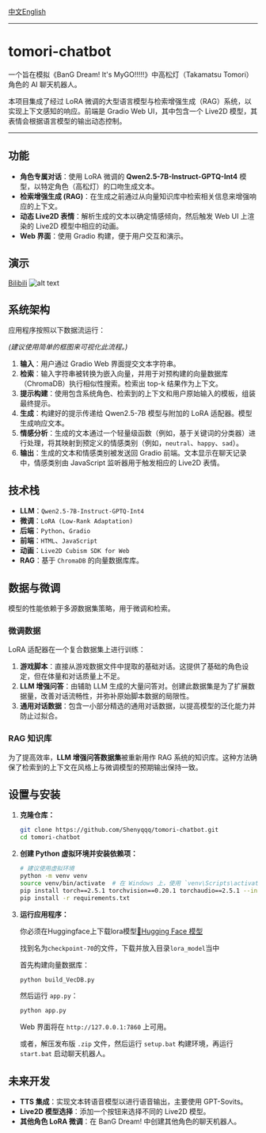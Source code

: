 [中文](https://github.com/Shenyqqq/tomori-chatbot/blob/master/README.zh.md)[English](https://github.com/Shenyqqq/tomori-chatbot/blob/master/README.md)

-----

# tomori-chatbot

一个旨在模拟《BanG Dream\! It's MyGO\!\!\!\!\!》中高松灯（Takamatsu Tomori）角色的 AI 聊天机器人。

本项目集成了经过 LoRA 微调的大型语言模型与检索增强生成（RAG）系统，以实现上下文感知的响应。前端是 Gradio Web UI，其中包含一个 Live2D 模型，其表情会根据语言模型的输出动态控制。


-----

## 功能

  * **角色专属对话**：使用 LoRA 微调的 **Qwen2.5-7B-Instruct-GPTQ-Int4** 模型，以特定角色（高松灯）的口吻生成文本。
  * **检索增强生成 (RAG)**：在生成之前通过从向量知识库中检索相关信息来增强响应的上下文。
  * **动态 Live2D 表情**：解析生成的文本以确定情感倾向，然后触发 Web UI 上渲染的 Live2D 模型中相应的动画。
  * **Web 界面**：使用 Gradio 构建，便于用户交互和演示。

## 演示

[Bilibili](https://www.bilibili.com/video/BV1AU39zzESa/)
![alt text](https://github.com/Shenyqqq/tomori-chatbot/blob/master/static/demo.gif)

## 系统架构

应用程序按照以下数据流运行：

*(建议使用简单的框图来可视化此流程。)*

1.  **输入**：用户通过 Gradio Web 界面提交文本字符串。
2.  **检索**：输入字符串被转换为嵌入向量，并用于对预构建的向量数据库（ChromaDB）执行相似性搜索。检索出 top-k 结果作为上下文。
3.  **提示构建**：使用包含系统角色、检索到的上下文和用户原始输入的模板，组装最终提示。
4.  **生成**：构建好的提示传递给 Qwen2.5-7B 模型与附加的 LoRA 适配器。模型生成响应文本。
5.  **情感分析**：生成的文本通过一个轻量级函数（例如，基于关键词的分类器）进行处理，将其映射到预定义的情感类别（例如，`neutral`、`happy`、`sad`）。
6.  **输出**：生成的文本和情感类别被发送回 Gradio 前端。文本显示在聊天记录中，情感类别由 JavaScript 监听器用于触发相应的 Live2D 表情。

## 技术栈

  * **LLM**：`Qwen2.5-7B-Instruct-GPTQ-Int4`
  * **微调**：`LoRA (Low-Rank Adaptation)`
  * **后端**：`Python`、`Gradio`
  * **前端**：`HTML`、`JavaScript`
  * **动画**：`Live2D Cubism SDK for Web`
  * **RAG**：基于 `ChromaDB` 的向量数据库库。

## 数据与微调

模型的性能依赖于多源数据集策略，用于微调和检索。

### 微调数据

LoRA 适配器在一个复合数据集上进行训练：

1.  **游戏脚本**：直接从游戏数据文件中提取的基础对话。这提供了基础的角色设定，但在体量和对话质量上不足。
2.  **LLM 增强问答**：由辅助 LLM 生成的大量问答对。创建此数据集是为了扩展数据量，改善对话流畅性，并弥补原始脚本数据的局限性。
3.  **通用对话数据**：包含一小部分精选的通用对话数据，以提高模型的泛化能力并防止过拟合。

### RAG 知识库

为了提高效率，**LLM 增强问答数据集**被重新用作 RAG 系统的知识库。这种方法确保了检索到的上下文在风格上与微调模型的预期输出保持一致。

## 设置与安装

1.  **克隆仓库：**

    ```bash
    git clone https://github.com/Shenyqqq/tomori-chatbot.git
    cd tomori-chatbot
    ```

2.  **创建 Python 虚拟环境并安装依赖项：**

    ```bash
    # 建议使用虚拟环境
    python -m venv venv
    source venv/bin/activate  # 在 Windows 上，使用 `venv\Scripts\activate`
    pip install torch==2.5.1 torchvision==0.20.1 torchaudio==2.5.1 --index-url https://download.pytorch.org/whl/cu124
    pip install -r requirements.txt
    ```

3.  **运行应用程序：**

    你必须在Huggingface上下载lora模型[🤗Hugging Face 模型](https://huggingface.co/gumigumi/qwen2.5-7B-Int4-tomori_lora)

    找到名为`checkpoint-70`的文件，下载并放入目录`lora_model`当中

    首先构建向量数据库：

    ```bash
    python build_VecDB.py
    ```

    然后运行 `app.py`：

    ```bash
    python app.py
    ```

    Web 界面将在 `http://127.0.0.1:7860` 上可用。

    或者，解压发布版 `.zip` 文件，然后运行 `setup.bat` 构建环境，再运行 `start.bat` 启动聊天机器人。

## 未来开发

  * **TTS 集成**：实现文本转语音模型以进行语音输出，主要使用 GPT-Sovits。
  * **Live2D 模型选择**：添加一个按钮来选择不同的 Live2D 模型。
  * **其他角色 LoRA 微调**：在 BanG Dream\! 中创建其他角色的聊天机器人。
